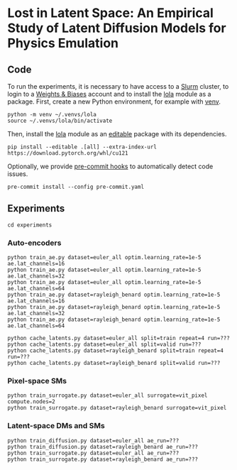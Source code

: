 # Lost in Latent Space: An Empirical Study of Latent Diffusion Models for Physics Emulation

## Code

To run the experiments, it is necessary to have access to a [Slurm](https://slurm.schedmd.com) cluster, to login to a [Weights & Biases](https://wandb.ai) account and to install the [lola](lola) module as a package. First, create a new Python environment, for example with [venv](https://docs.python.org/3/library/venv.html).

```
python -m venv ~/.venvs/lola
source ~/.venvs/lola/bin/activate
```

Then, install the [lola](lola) module as an [editable](https://pip.pypa.io/en/latest/topics/local-project-installs) package with its dependencies.

```
pip install --editable .[all] --extra-index-url https://download.pytorch.org/whl/cu121
```

Optionally, we provide [pre-commit hooks](pre-commit.yml) to automatically detect code issues.

```
pre-commit install --config pre-commit.yaml
```

## Experiments

```
cd experiments
```

### Auto-encoders

```
python train_ae.py dataset=euler_all optim.learning_rate=1e-5 ae.lat_channels=16
python train_ae.py dataset=euler_all optim.learning_rate=1e-5 ae.lat_channels=32
python train_ae.py dataset=euler_all optim.learning_rate=1e-5 ae.lat_channels=64
python train_ae.py dataset=rayleigh_benard optim.learning_rate=1e-5 ae.lat_channels=16
python train_ae.py dataset=rayleigh_benard optim.learning_rate=1e-5 ae.lat_channels=32
python train_ae.py dataset=rayleigh_benard optim.learning_rate=1e-5 ae.lat_channels=64
```

```
python cache_latents.py dataset=euler_all split=train repeat=4 run=???
python cache_latents.py dataset=euler_all split=valid run=???
python cache_latents.py dataset=rayleigh_benard split=train repeat=4 run=???
python cache_latents.py dataset=rayleigh_benard split=valid run=???
```

### Pixel-space SMs

```
python train_surrogate.py dataset=euler_all surrogate=vit_pixel compute.nodes=2
python train_surrogate.py dataset=rayleigh_benard surrogate=vit_pixel
```

### Latent-space DMs and SMs

```
python train_diffusion.py dataset=euler_all ae_run=???
python train_diffusion.py dataset=rayleigh_benard ae_run=???
python train_surrogate.py dataset=euler_all ae_run=???
python train_surrogate.py dataset=rayleigh_benard ae_run=???
```
